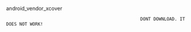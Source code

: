 android_vendor_xcover


                                                       DONT DOWNLOAD. IT DOES NOT WORK!
